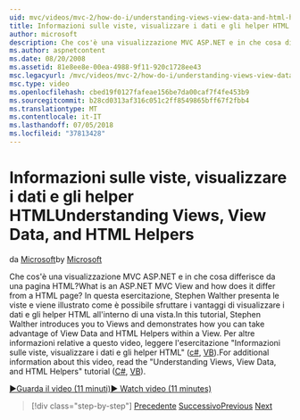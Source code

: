 ```yaml
---
uid: mvc/videos/mvc-2/how-do-i/understanding-views-view-data-and-html-helpers
title: Informazioni sulle viste, visualizzare i dati e gli helper HTML | Microsoft Docs
author: microsoft
description: Che cos'è una visualizzazione MVC ASP.NET e in che cosa differisce da una pagina HTML? In questa esercitazione, Stephen Walther presenta le viste e viene illustrato come è possibile t...
ms.author: aspnetcontent
ms.date: 08/20/2008
ms.assetid: 81e8ee8e-00ea-4988-9f11-920c1728ee43
msc.legacyurl: /mvc/videos/mvc-2/how-do-i/understanding-views-view-data-and-html-helpers
msc.type: video
ms.openlocfilehash: cbed19f0127fafeae156be7da00caf7f4fe453b9
ms.sourcegitcommit: b28cd0313af316c051c2ff8549865bff67f2fbb4
ms.translationtype: MT
ms.contentlocale: it-IT
ms.lasthandoff: 07/05/2018
ms.locfileid: "37813428"
---
```

<a name="understanding-views-view-data-and-html-helpers"></a><span data-ttu-id="3f874-104">Informazioni sulle viste, visualizzare i dati e gli helper HTML</span><span class="sxs-lookup"><span data-stu-id="3f874-104">Understanding Views, View Data, and HTML Helpers</span></span>
====================
<span data-ttu-id="3f874-105">da [Microsoft](https://github.com/microsoft)</span><span class="sxs-lookup"><span data-stu-id="3f874-105">by [Microsoft](https://github.com/microsoft)</span></span>

<span data-ttu-id="3f874-106">Che cos'è una visualizzazione MVC ASP.NET e in che cosa differisce da una pagina HTML?</span><span class="sxs-lookup"><span data-stu-id="3f874-106">What is an ASP.NET MVC View and how does it differ from a HTML page?</span></span> <span data-ttu-id="3f874-107">In questa esercitazione, Stephen Walther presenta le viste e viene illustrato come è possibile sfruttare i vantaggi di visualizzare i dati e gli helper HTML all'interno di una vista.</span><span class="sxs-lookup"><span data-stu-id="3f874-107">In this tutorial, Stephen Walther introduces you to Views and demonstrates how you can take advantage of View Data and HTML Helpers within a View.</span></span> <span data-ttu-id="3f874-108">Per altre informazioni relative a questo video, leggere l'esercitazione "Informazioni sulle viste, visualizzare i dati e gli helper HTML" ([c#](../../../overview/older-versions-1/views/asp-net-mvc-views-overview-cs.md), [VB](../../../overview/older-versions-1/views/asp-net-mvc-views-overview-vb.md)).</span><span class="sxs-lookup"><span data-stu-id="3f874-108">For additional information about this video, read the "Understanding Views, View Data, and HTML Helpers" tutorial ([C#](../../../overview/older-versions-1/views/asp-net-mvc-views-overview-cs.md), [VB](../../../overview/older-versions-1/views/asp-net-mvc-views-overview-vb.md)).</span></span>

[<span data-ttu-id="3f874-109">&#9654;Guarda il video (11 minuti)</span><span class="sxs-lookup"><span data-stu-id="3f874-109">&#9654; Watch video (11 minutes)</span></span>](https://channel9.msdn.com/Blogs/ASP-NET-Site-Videos/understanding-views-view-data-and-html-helpers)

> [!div class="step-by-step"]
> <span data-ttu-id="3f874-110">[Precedente](understanding-controllers-controller-actions-and-action-results.md)
> [Successivo](an-introduction-to-url-routing.md)</span><span class="sxs-lookup"><span data-stu-id="3f874-110">[Previous](understanding-controllers-controller-actions-and-action-results.md)
[Next](an-introduction-to-url-routing.md)</span></span>
